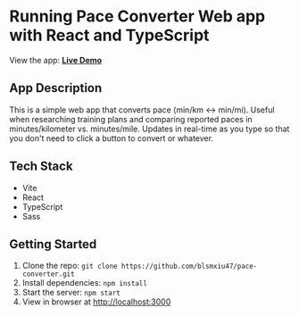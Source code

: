 # Running Pace Converter Web app with React and TypeScript

View the app: **[Live Demo](https://main--verdant-naiad-25d8e9.netlify.app/)**

## App Description

This is a simple web app that converts pace (min/km <-> min/mi). Useful when researching training plans and comparing reported paces in minutes/kilometer vs. minutes/mile. Updates in real-time as you type so that you don't need to click a button to convert or whatever.

## Tech Stack

- Vite
- React
- TypeScript
- Sass

## Getting Started

1. Clone the repo: ```git clone https://github.com/blsmxiu47/pace-converter.git```
2. Install dependencies: ```npm install```
3. Start the server: ```npm start```
4. View in browser at [http://localhost:3000](http://localhost:3000)
